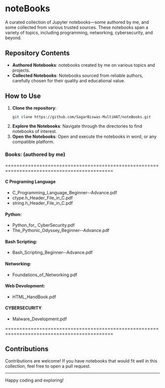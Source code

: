 
# noteBooks

A curated collection of Jupyter notebooks—some authored by me, and some collected from various trusted sources. These notebooks span a variety of topics, including programming, networking, cybersecurity, and beyond.

## Repository Contents

- **Authored Notebooks**: notebooks created by me on various topics and projects.
- **Collected Notebooks**: Notebooks sourced from reliable authors, carefully chosen for their quality and educational value.

## How to Use

1. **Clone the repository**:
   ```bash
   git clone https://github.com/SagarBiswas-MultiHAT/noteBooks.git
   ```
2. **Explore the Notebooks**:
   Navigate through the directories to find notebooks of interest.
3. **Open the Notebooks**:
   Open and execute the notebooks in word, or any compatible platform.



### Books: (authored by me)
============================================================================================
#### C Programing Language 
- C_Programming_Language_Beginner--Advance.pdf
- ctype.h_Header_File_in_C.pdf
- string.h_Header_File_in_C.pdf

#### Python: 
- Python_for_ CyberSecurity.pdf
- The_Pythonic_Odyssey_Beginner--Advance.pdf
  
#### Bash Scripting: 
- Bash_Scripting_Beginner--Advance.pdf

#### Networking: 
- Foundations_of_Networking.pdf

#### Web Devolopment: 
- HTML_HandBook.pdf

#### CYBERSECURITY
- Malware_Development.pdf

============================================================================================

## Contributions

Contributions are welcome! If you have notebooks that would fit well in this collection, feel free to open a pull request.

---

Happy coding and exploring!
